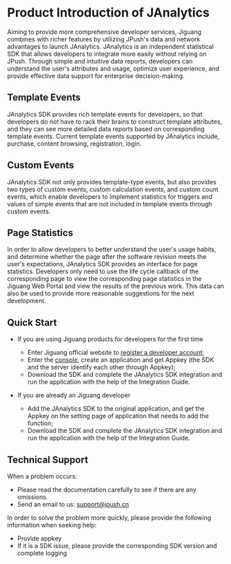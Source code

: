 # Product Introduction of JAnalytics

Aiming to provide more comprehensive developer services, Jiguang combines with richer features by utilizing JPush's data and network advantages to launch JAnalytics. JAnalytics is an independent statistical SDK that allows developers to integrate more easily without relying on JPush. Through simple and intuitive data reports, developers can understand the user's attributes and usage, optimize user experience, and provide effective data support for enterprise decision-making.

## Template Events

JAnalytics SDK provides rich template events for developers, so that developers do not have to rack their brains to construct template attributes, and they can see more detailed data reports based on corresponding template events. Current template events supported by JAnalytics include, purchase, content browsing, registration, login.

## Custom Events

JAnalytics SDK not only provides template-type events, but also provides two types of custom events, custom calculation events, and custom count events, which enable developers to implement statistics for triggers and values of simple events that are not included in template events through custom events.

## Page Statistics

In order to allow developers to better understand the user's usage habits, and determine whether the page after the software revision meets the user's expectations, JAnalytics SDK provides an interface for page statistics. Developers only need to use the life cycle callback of the corresponding page to view the corresponding page statistics in the Jiguang Web Portal and view the results of the previous work. This data can also be used to provide more reasonable suggestions for the next development.

## Quick Start

- If you are using Jiguang products for developers for the first time
	- Enter Jiguang official website to [register a developer account](https://www.jiguang.cn/accounts/register/form);
	- Enter the [console](https://www.jiguang.cn/dev/#/app/list), create an application and get Appkey (the SDK and the server identify each other through Appkey);
	- Download the SDK and complete the JAnalytics SDK integration and run the application with the help of the Integration Guide.

- If you are already an Jiguang developer
	- Add the JAnalytics SDK to the original application, and get the Appkey on the setting page of application that needs to add the function;
	- Download the SDK and complete the JAnalytics SDK integration and run the application with the help of the Integration Guide.

## Technical Support

When a problem occurs:

- Please read the documentation carefully to see if there are any omissions.
- Send an email to us: support@jpush.cn

In order to solve the problem more quickly, please provide the following information when seeking help:

- Provide appkey
- If it is a SDK issue, please provide the corresponding SDK version and complete logging

